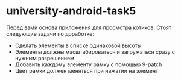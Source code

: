 university-android-task5
========================

Перед вами основа приложения для просмотра котиков. Стоят следующие задачи по доработке:

* Сделать элементы в списке одинаковой высоты
* Элементы должны масштабироваться и загружаться сразу с нужным разрешением
* Добавить каждому элементу рамку с помощью 9-patch
* Цвет рамки должен меняться при нажатии на элемент
